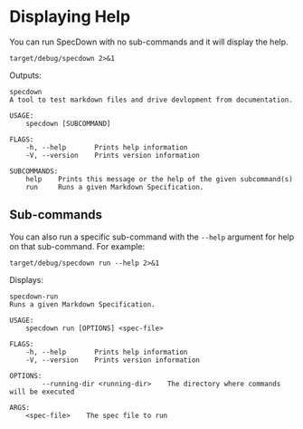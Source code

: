 # Displaying Help

You can run SpecDown with no sub-commands and it will display the help.

```shell,script(name="with-no-args")
target/debug/specdown 2>&1
```

Outputs:

```,verify(script_name="with-no-args", stream=output)
specdown 
A tool to test markdown files and drive devlopment from documentation.

USAGE:
    specdown [SUBCOMMAND]

FLAGS:
    -h, --help       Prints help information
    -V, --version    Prints version information

SUBCOMMANDS:
    help    Prints this message or the help of the given subcommand(s)
    run     Runs a given Markdown Specification.
```

## Sub-commands

You can also run a specific sub-command with the `--help` argument for help on that sub-command.
For example:

```shell,script(name="run-with-help")
target/debug/specdown run --help 2>&1
```

Displays:

```,verify(script_name="run-with-help", stream=output)
specdown-run 
Runs a given Markdown Specification.

USAGE:
    specdown run [OPTIONS] <spec-file>

FLAGS:
    -h, --help       Prints help information
    -V, --version    Prints version information

OPTIONS:
        --running-dir <running-dir>    The directory where commands will be executed

ARGS:
    <spec-file>    The spec file to run
```
